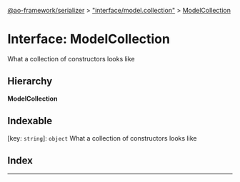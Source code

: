 [@ao-framework/serializer](../README.md) > ["interface/model.collection"](../modules/_interface_model_collection_.md) > [ModelCollection](../interfaces/_interface_model_collection_.modelcollection.md)

# Interface: ModelCollection

What a collection of constructors looks like

## Hierarchy

**ModelCollection**

## Indexable

\[key: `string`\]:&nbsp;`object`
What a collection of constructors looks like

## Index

---

